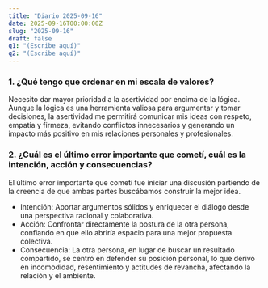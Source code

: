 ```yaml
---
title: "Diario 2025-09-16"
date: 2025-09-16T00:00:00Z
slug: "2025-09-16"
draft: false
q1: "(Escribe aquí)"
q2: "(Escribe aquí)"
---
```

### 1. ¿Qué tengo que ordenar en mi escala de valores?
Necesito dar mayor prioridad a la asertividad por encima de la lógica. Aunque la lógica es una herramienta valiosa para argumentar y tomar decisiones, la asertividad me permitirá comunicar mis ideas con respeto, empatía y firmeza, evitando conflictos innecesarios y generando un impacto más positivo en mis relaciones personales y profesionales.

### 2. ¿Cuál es el último error importante que cometí, cuál es la intención, acción y consecuencias?
El último error importante que cometí fue iniciar una discusión partiendo de la creencia de que ambas partes buscábamos construir la mejor idea.
- Intención: Aportar argumentos sólidos y enriquecer el diálogo desde una perspectiva racional y colaborativa.
- Acción: Confrontar directamente la postura de la otra persona, confiando en que ello abriría espacio para una mejor propuesta colectiva.
- Consecuencia: La otra persona, en lugar de buscar un resultado compartido, se centró en defender su posición personal, lo que derivó en incomodidad, resentimiento y actitudes de revancha, afectando la relación y el ambiente.

